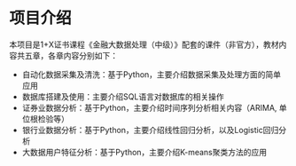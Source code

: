 # 项目介绍
本项目是1+X证书课程《金融大数据处理（中级）》配套的课件（非官方），教材内容共五章，各章内容分别如下：
- 自动化数据采集及清洗：基于Python，主要介绍数据采集及处理方面的简单应用
- 数据库搭建及使用：主要介绍SQL语言对数据库的相关操作
- 证券业数据分析：基于Python，主要介绍时间序列分析相关内容（ARIMA, 单位根检验等）
- 银行业数据分析：基于Python，主要介绍线性回归分析，以及Logistic回归分析
- 大数据用户特征分析：基于Python，主要介绍K-means聚类方法的应用

